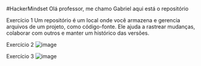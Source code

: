 #HackerMindset
Olá professor, me chamo Gabriel
aqui está o repositório

Exercício 1
Um repositório é um local onde você armazena e gerencia arquivos de um projeto, como código-fonte. Ele ajuda a rastrear mudanças, colaborar com outros e manter um histórico das versões.

Exercício 2
![image](https://github.com/user-attachments/assets/0ae03b1e-76dc-4f57-bfee-519a97552442)

Exercício 3
![image](https://github.com/user-attachments/assets/14205942-9205-4325-a99a-268054949b4d)
